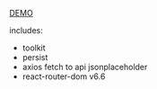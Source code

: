 [DEMO](https://https://ernestofernandezua.github.io/react__test-scelty/)

includes:
  - toolkit
  - persist
  - axios fetch to api jsonplaceholder
  - react-router-dom v6.6
  